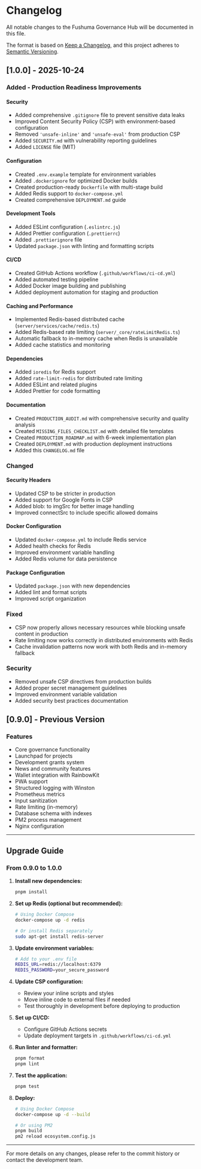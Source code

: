 # Changelog

All notable changes to the Fushuma Governance Hub will be documented in this file.

The format is based on [Keep a Changelog](https://keepachangelog.com/en/1.0.0/),
and this project adheres to [Semantic Versioning](https://semver.org/spec/v2.0.0.html).

## [1.0.0] - 2025-10-24

### Added - Production Readiness Improvements

#### Security
- Added comprehensive `.gitignore` file to prevent sensitive data leaks
- Improved Content Security Policy (CSP) with environment-based configuration
- Removed `'unsafe-inline'` and `'unsafe-eval'` from production CSP
- Added `SECURITY.md` with vulnerability reporting guidelines
- Added `LICENSE` file (MIT)

#### Configuration
- Created `.env.example` template for environment variables
- Added `.dockerignore` for optimized Docker builds
- Created production-ready `Dockerfile` with multi-stage build
- Added Redis support to `docker-compose.yml`
- Created comprehensive `DEPLOYMENT.md` guide

#### Development Tools
- Added ESLint configuration (`.eslintrc.js`)
- Added Prettier configuration (`.prettierrc`)
- Added `.prettierignore` file
- Updated `package.json` with linting and formatting scripts

#### CI/CD
- Created GitHub Actions workflow (`.github/workflows/ci-cd.yml`)
- Added automated testing pipeline
- Added Docker image building and publishing
- Added deployment automation for staging and production

#### Caching and Performance
- Implemented Redis-based distributed cache (`server/services/cache/redis.ts`)
- Added Redis-based rate limiting (`server/_core/rateLimitRedis.ts`)
- Automatic fallback to in-memory cache when Redis is unavailable
- Added cache statistics and monitoring

#### Dependencies
- Added `ioredis` for Redis support
- Added `rate-limit-redis` for distributed rate limiting
- Added ESLint and related plugins
- Added Prettier for code formatting

#### Documentation
- Created `PRODUCTION_AUDIT.md` with comprehensive security and quality analysis
- Created `MISSING_FILES_CHECKLIST.md` with detailed file templates
- Created `PRODUCTION_ROADMAP.md` with 6-week implementation plan
- Created `DEPLOYMENT.md` with production deployment instructions
- Added this `CHANGELOG.md` file

### Changed

#### Security Headers
- Updated CSP to be stricter in production
- Added support for Google Fonts in CSP
- Added blob: to imgSrc for better image handling
- Improved connectSrc to include specific allowed domains

#### Docker Configuration
- Updated `docker-compose.yml` to include Redis service
- Added health checks for Redis
- Improved environment variable handling
- Added Redis volume for data persistence

#### Package Configuration
- Updated `package.json` with new dependencies
- Added lint and format scripts
- Improved script organization

### Fixed
- CSP now properly allows necessary resources while blocking unsafe content in production
- Rate limiting now works correctly in distributed environments with Redis
- Cache invalidation patterns now work with both Redis and in-memory fallback

### Security
- Removed unsafe CSP directives from production builds
- Added proper secret management guidelines
- Improved environment variable validation
- Added security best practices documentation

## [0.9.0] - Previous Version

### Features
- Core governance functionality
- Launchpad for projects
- Development grants system
- News and community features
- Wallet integration with RainbowKit
- PWA support
- Structured logging with Winston
- Prometheus metrics
- Input sanitization
- Rate limiting (in-memory)
- Database schema with indexes
- PM2 process management
- Nginx configuration

---

## Upgrade Guide

### From 0.9.0 to 1.0.0

1. **Install new dependencies:**
   ```bash
   pnpm install
   ```

2. **Set up Redis (optional but recommended):**
   ```bash
   # Using Docker Compose
   docker-compose up -d redis
   
   # Or install Redis separately
   sudo apt-get install redis-server
   ```

3. **Update environment variables:**
   ```bash
   # Add to your .env file
   REDIS_URL=redis://localhost:6379
   REDIS_PASSWORD=your_secure_password
   ```

4. **Update CSP configuration:**
   - Review your inline scripts and styles
   - Move inline code to external files if needed
   - Test thoroughly in development before deploying to production

5. **Set up CI/CD:**
   - Configure GitHub Actions secrets
   - Update deployment targets in `.github/workflows/ci-cd.yml`

6. **Run linter and formatter:**
   ```bash
   pnpm format
   pnpm lint
   ```

7. **Test the application:**
   ```bash
   pnpm test
   ```

8. **Deploy:**
   ```bash
   # Using Docker Compose
   docker-compose up -d --build
   
   # Or using PM2
   pnpm build
   pm2 reload ecosystem.config.js
   ```

---

For more details on any changes, please refer to the commit history or contact the development team.

